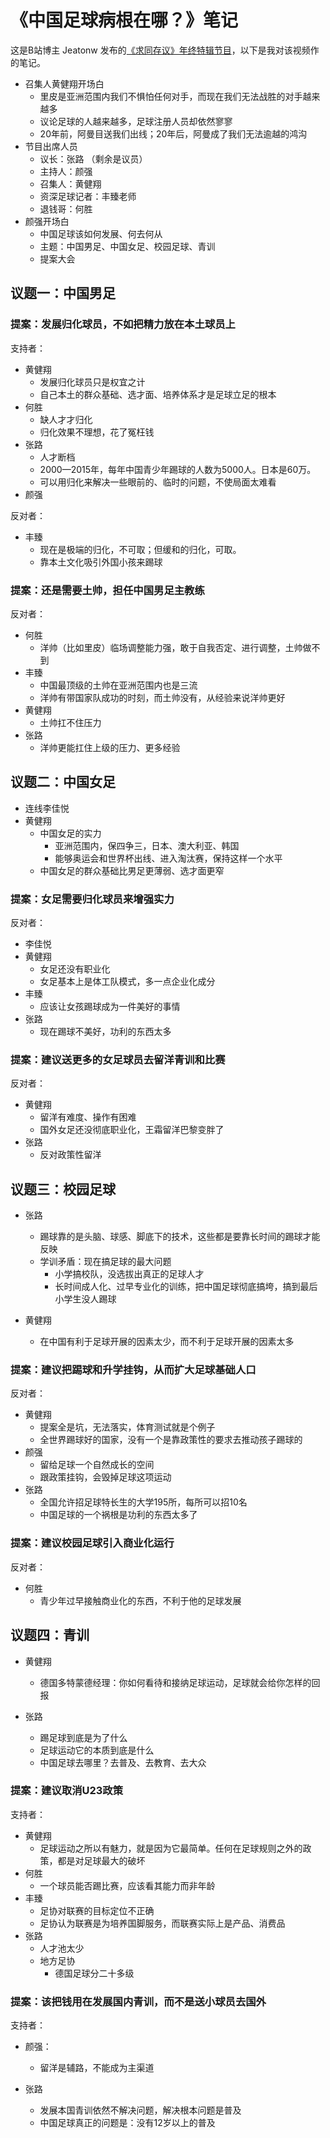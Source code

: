 # 《中国足球病根在哪？》笔记

这是B站博主 Jeatonw 发布的[《求同存议》年终特辑节目][1]，以下是我对该视频作的笔记。

- 召集人黄健翔开场白
  - 里皮是亚洲范围内我们不惧怕任何对手，而现在我们无法战胜的对手越来越多
  - 议论足球的人越来越多，足球注册人员却依然寥寥
  - 20年前，阿曼目送我们出线；20年后，阿曼成了我们无法逾越的鸿沟
- 节目出席人员
  - 议长：张路 （剩余是议员）
  - 主持人：颜强
  - 召集人：黄健翔
  - 资深足球记者：丰臻老师
  - 退钱哥：何胜
- 颜强开场白
  - 中国足球该如何发展、何去何从
  - 主题：中国男足、中国女足、校园足球、青训
  - 提案大会

## 议题一：中国男足

### 提案：发展归化球员，不如把精力放在本土球员上

支持者：

- 黄健翔
  - 发展归化球员只是权宜之计
  - 自己本土的群众基础、选才面、培养体系才是足球立足的根本
- 何胜
  - 缺人才才归化
  - 归化效果不理想，花了冤枉钱
- 张路
  - 人才断档
  - 2000—2015年，每年中国青少年踢球的人数为5000人。日本是60万。
  - 可以用归化来解决一些眼前的、临时的问题，不使局面太难看
- 颜强

反对者：

- 丰臻
  - 现在是极端的归化，不可取；但缓和的归化，可取。
  - 靠本土文化吸引外国小孩来踢球

### 提案：还是需要土帅，担任中国男足主教练

反对者：

- 何胜
  - 洋帅（比如里皮）临场调整能力强，敢于自我否定、进行调整，土帅做不到
- 丰臻
  - 中国最顶级的土帅在亚洲范围内也是三流
  - 洋帅有带国家队成功的时刻，而土帅没有，从经验来说洋帅更好
- 黄健翔
  - 土帅扛不住压力
- 张路
  - 洋帅更能扛住上级的压力、更多经验

## 议题二：中国女足

- 连线李佳悦
- 黄健翔
  - 中国女足的实力
    - 亚洲范围内，保四争三，日本、澳大利亚、韩国
    - 能够奥运会和世界杯出线、进入淘汰赛，保持这样一个水平
  - 中国女足的群众基础比男足更薄弱、选才面更窄

### 提案：女足需要归化球员来增强实力

反对者：

- 李佳悦
- 黄健翔
  - 女足还没有职业化
  - 女足基本上是体工队模式，多一点企业化成分
- 丰臻
  - 应该让女孩踢球成为一件美好的事情
- 张路
  - 现在踢球不美好，功利的东西太多

### 提案：建议送更多的女足球员去留洋青训和比赛

反对者：

- 黄健翔
  - 留洋有难度、操作有困难
  - 国外女足还没彻底职业化，王霜留洋巴黎变胖了
- 张路
  - 反对政策性留洋

## 议题三：校园足球

- 张路
  - 踢球靠的是头脑、球感、脚底下的技术，这些都是要靠长时间的踢球才能反映
  - 学训矛盾：现在搞足球的最大问题
    - 小学搞校队，没选拔出真正的足球人才
    - 长时间成人化、过早专业化的训练，把中国足球彻底搞垮，搞到最后小学生没人踢球

- 黄健翔
  - 在中国有利于足球开展的因素太少，而不利于足球开展的因素太多

### 提案：建议把踢球和升学挂钩，从而扩大足球基础人口

反对者：

- 黄健翔
  - 提案全是坑，无法落实，体育测试就是个例子
  - 全世界踢球好的国家，没有一个是靠政策性的要求去推动孩子踢球的
- 颜强
  - 留给足球一个自然成长的空间
  - 跟政策挂钩，会毁掉足球这项运动
- 张路
  - 全国允许招足球特长生的大学195所，每所可以招10名
  - 中国足球的一个祸根是功利的东西太多了

### 提案：建议校园足球引入商业化运行

反对者：

- 何胜
  - 青少年过早接触商业化的东西，不利于他的足球发展

## 议题四：青训

- 黄健翔
  - 德国多特蒙德经理：你如何看待和接纳足球运动，足球就会给你怎样的回报

- 张路
  - 踢足球到底是为了什么
  - 足球运动它的本质到底是什么
  - 中国足球去哪里？去普及、去教育、去大众

### 提案：建议取消U23政策

支持者：

- 黄健翔
  - 足球运动之所以有魅力，就是因为它最简单。任何在足球规则之外的政策，都是对足球最大的破坏
- 何胜
  - 一个球员能否踢比赛，应该看其能力而非年龄
- 丰臻
  - 足协对联赛的目标定位不正确
  - 足协认为联赛是为培养国脚服务，而联赛实际上是产品、消费品
- 张路
  - 人才池太少
  - 地方足协
    - 德国足球分二十多级

### 提案：该把钱用在发展国内青训，而不是送小球员去国外

支持者：

- 颜强：
  - 留洋是辅路，不能成为主渠道

- 张路
  - 发展本国青训依然不解决问题，解决根本问题是普及
  - 中国足球真正的问题是：没有12岁以上的普及

  [1]: https://www.bilibili.com/video/BV1mi4y1d7Cx
